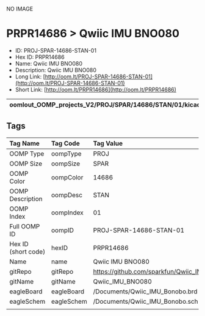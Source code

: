 


  
NO IMAGE  
# PRPR14686 > Qwiic IMU BNO080

- ID: PROJ-SPAR-14686-STAN-01
- Hex ID: PRPR14686
- Name: Qwiic IMU BNO080
- Description: Qwiic IMU BNO080
- Long Link: [http://oom.lt/PROJ-SPAR-14686-STAN-01](http://oom.lt/PROJ-SPAR-14686-STAN-01)
- Short Link: [http://oom.lt/PRPR14686](http://oom.lt/PRPR14686)
  

|oomlout_OOMP_projects_V2/PROJ/SPAR/14686/STAN/01/kicadPcb3dFront.png|oomlout_OOMP_projects_V2/PROJ/SPAR/14686/STAN/01/kicadPcb3dBack.png|oomlout_OOMP_projects_V2/PROJ/SPAR/14686/STAN/01/kicadPcb3d.png||
| :---: | :---: | :---: | :---: |

## Tags
  

|Tag Name|Tag Code|Tag Value|
| :--- | :--- | :--- |
|OOMP Type|oompType|PROJ|
|OOMP Size|oompSize|SPAR|
|OOMP Color|oompColor|14686|
|OOMP Description|oompDesc|STAN|
|OOMP Index|oompIndex|01|
|Full OOMP ID|oompID|PROJ-SPAR-14686-STAN-01|
|Hex ID (short code)|hexID|PRPR14686|
|Name|name|Qwiic IMU BNO080|
|gitRepo|gitRepo|https://github.com/sparkfun/Qwiic_IMU_BNO080|
|gitName|gitName|Qwiic_IMU_BNO080|
|eagleBoard|eagleBoard|/Documents/Qwiic_IMU_Bonobo.brd|
|eagleSchem|eagleSchem|/Documents/Qwiic_IMU_Bonobo.sch|
||||
